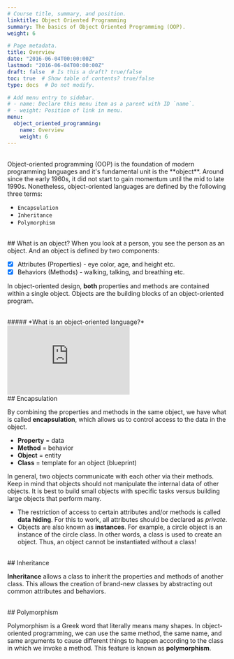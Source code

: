 ```yaml
---
# Course title, summary, and position.
linktitle: Object Oriented Programming
summary: The basics of Object Oriented Programming (OOP).
weight: 6

# Page metadata.
title: Overview
date: "2016-06-04T00:00:00Z"
lastmod: "2016-06-04T00:00:00Z"
draft: false  # Is this a draft? true/false
toc: true  # Show table of contents? true/false
type: docs  # Do not modify.

# Add menu entry to sidebar.
# - name: Declare this menu item as a parent with ID `name`.
# - weight: Position of link in menu.
menu:
  object_oriented_programming:
    name: Overview
    weight: 6
---
```


<br>
Object-oriented programming (OOP) is the foundation of modern programming languages and it's fundamental unit is the **object**. Around since the early 1960s, it did not start to gain momentum until the mid to late 1990s. Nonetheless, object-oriented languages are defined by the following three terms:

- `Encapsulation`
- `Inheritance`
- `Polymorphism`

<br>
## What is an object?
When you look at a person, you see the person as an object. And an object is defined by two components:  

- [x] Attributes (Properties) - eye color, age, and height etc.
- [x] Behaviors (Methods) - walking, talking, and breathing etc.  

In object-oriented design, **both** properties and methods are contained within a single object. Objects are the building blocks of an object-oriented program.  

<br>
##### *What is an object-oriented language?*
<iframe width="280" height="158" src="https://www.youtube.com/embed/SS-9y0H3Si8" frameborder="0" allowfullscreen></iframe>  

<br>
## Encapsulation

By combining the properties and methods in the same object, we have what is called **encapsulation**, which allows us to control access to the data in the object.  

- **Property** = data
- **Method** = behavior
- **Object** = entity
- **Class** = template for an object (blueprint)

In general, two objects communicate with each other via their methods. Keep in mind that objects should not manipulate the internal data of other objects. It is best to build small objects with specific tasks versus building large objects that perform many.  

* The restriction of access to certain attributes and/or methods is called **data hiding**. For this to work, all attributes should be declared as *private*.
* Objects are also known as **instances**. For example, a circle object is an instance of the circle class. In other words, a class is used to create an object. Thus, an object cannot be instantiated without a class!  

<br>
## Inheritance

**Inheritance** allows a class to inherit the properties and methods of another class. This allows the creation of brand-new classes by abstracting out common attributes and behaviors.  

<br>
## Polymorphism

Polymorphism is a Greek word that literally means many shapes. In object-oriented programming, we can use the same method, the same name, and same arguments to cause different things to happen according to the class in which we invoke a method. This feature is known as **polymorphism**.  
